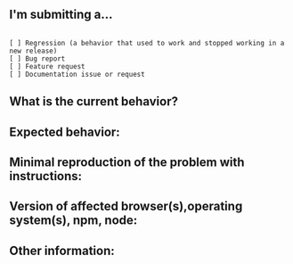 ## I'm submitting a...
<!-- Check one of the following options with "x" -->
<pre><code>
[ ] Regression (a behavior that used to work and stopped working in a new release)
[ ] Bug report  <!-- Please search GitHub for a similar issue or PR before submitting -->
[ ] Feature request
[ ] Documentation issue or request
</code></pre>

## What is the current behavior?
<!-- Describe the current behavior. -->

## Expected behavior:
<!-- Describe what the desired behavior would be. -->


## Minimal reproduction of the problem with instructions:
<!-- Step by step, with exact page/file it happens on --> 

## Version of affected browser(s),operating system(s), npm, node:

## Other information:


